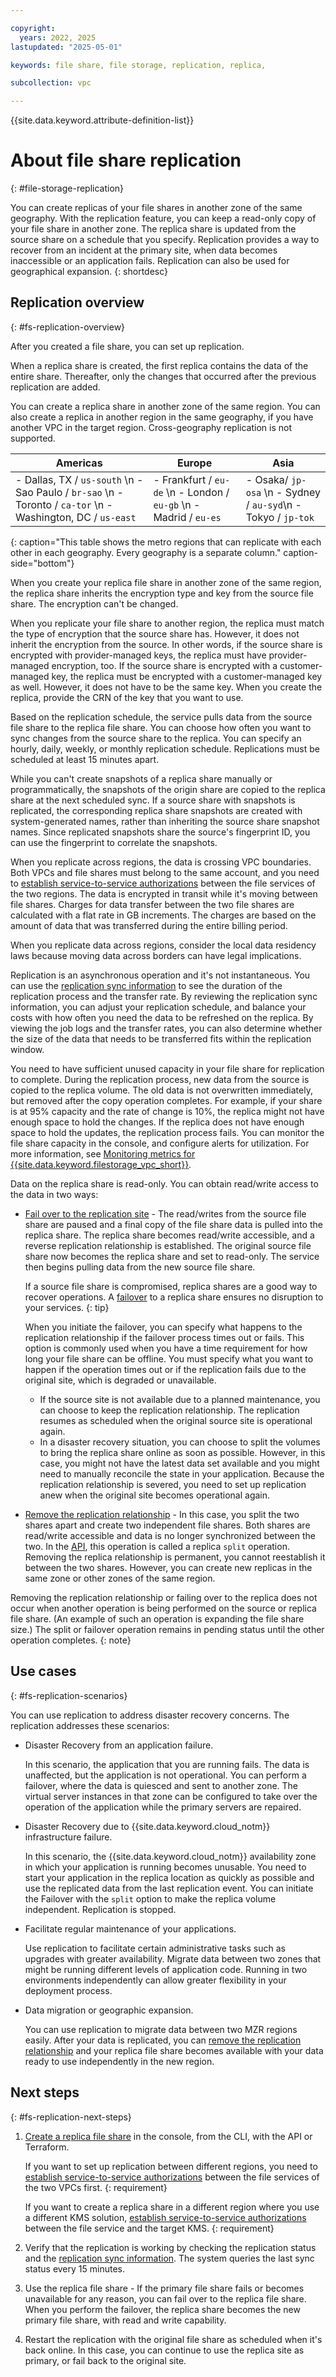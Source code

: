 ```yaml
---

copyright:
  years: 2022, 2025
lastupdated: "2025-05-01"

keywords: file share, file storage, replication, replica, 

subcollection: vpc

---
```


{{site.data.keyword.attribute-definition-list}}

# About file share replication
{: #file-storage-replication}

You can create replicas of your file shares in another zone of the same geography. With the replication feature, you can keep a read-only copy of your file share in another zone. The replica share is updated from the source share on a schedule that you specify. Replication provides a way to recover from an incident at the primary site, when data becomes inaccessible or an application fails. Replication can also be used for geographical expansion.
{: shortdesc}

## Replication overview
{: #fs-replication-overview}

After you created a file share, you can set up replication. 

When a replica share is created, the first replica contains the data of the entire share. Thereafter, only the changes that occurred after the previous replication are added.

You can create a replica share in another zone of the same region. You can also create a replica in another region in the same geography, if you have another VPC in the target region. Cross-geography replication is not supported.

| Americas | Europe  | Asia  |
|----------|---------|-------|
| - Dallas, TX / `us-south` \n - Sao Paulo / `br-sao` \n - Toronto / `ca-tor` \n - Washington, DC / `us-east` |  - Frankfurt / `eu-de` \n - London / `eu-gb` \n - Madrid / `eu-es`| - Osaka/ `jp-osa` \n - Sydney / `au-syd`\n - Tokyo / `jp-tok` |
{: caption="This table shows the metro regions that can replicate with each other in each geography. Every geography is a separate column." caption-side="bottom"}

When you create your replica file share in another zone of the same region, the replica share inherits the encryption type and key from the source file share. The encryption can't be changed.

When you replicate your file share to another region, the replica must match the type of encryption that the source share has. However, it does not inherit the encryption from the source. In other words, if the source share is encrypted with provider-managed keys, the replica must have provider-managed encryption, too. If the source share is encrypted with a customer-managed key, the replica must be encrypted with a customer-managed key as well. However, it does not have to be the same key. When you create the replica, provide the CRN of the key that you want to use.

Based on the replication schedule, the service pulls data from the source file share to the replica file share. You can choose how often you want to sync changes from the source share to the replica. You can specify an hourly, daily, weekly, or monthly replication schedule. Replications must be scheduled at least 15 minutes apart.

While you can't create snapshots of a replica share manually or programmatically, the snapshots of the origin share are copied to the replica share at the next scheduled sync. If a source share with snapshots is replicated, the corresponding replica share snapshots are created with system-generated names, rather than inheriting the source share snapshot names. Since replicated snapshots share the source's fingerprint ID, you can use the fingerprint to correlate the snapshots.

When you replicate across regions, the data is crossing VPC boundaries. Both VPCs and file shares must belong to the same account, and you need to [establish service-to-service authorizations](/docs/vpc?topic=vpc-file-s2s-auth) between the file services of the two regions. The data is encrypted in transit while it's moving between file shares. Charges for data transfer between the two file shares are calculated with a flat rate in GB increments. The charges are based on the amount of data that was transferred during the entire billing period.

When you replicate data across regions, consider the local data residency laws because moving data across borders can have legal implications.

Replication is an asynchronous operation and it's not instantaneous. You can use the [replication sync information](/docs/vpc?topic=vpc-file-storage-manage-replication#fs-repl-syncinfo) to see the duration of the replication process and the transfer rate. By reviewing the replication sync information, you can adjust your replication schedule, and balance your costs with how often you need the data to be refreshed on the replica. By viewing the job logs and the transfer rates, you can also determine whether the size of the data that needs to be transferred fits within the replication window.

You need to have sufficient unused capacity in your file share for replication to complete. During the replication process, new data from the source is copied to the replica volume. The old data is not overwritten immediately, but removed after the copy operation completes. For example, if your share is at 95% capacity and the rate of change is 10%, the replica might not have enough space to hold the changes. If the replica does not have enough space to hold the updates, the replication process fails. You can monitor the file share capacity in the console, and configure alerts for utilization. For more information, see [Monitoring metrics for {{site.data.keyword.filestorage_vpc_short}}](/docs/vpc?topic=vpc-fs-vpc-monitoring-sysdig).

Data on the replica share is read-only. You can obtain read/write access to the data in two ways:

* [Fail over to the replication site](/docs/vpc?topic=vpc-file-storage-failover&interface=ui) - The read/writes from the source file share are paused and a final copy of the file share data is pulled into the replica share. The replica share becomes read/write accessible, and a reverse replication relationship is established. The original source file share now becomes the replica share and set to read-only. The service then begins pulling data from the new source file share.

   If a source file share is compromised, replica shares are a good way to recover operations. A [failover](/docs/vpc?topic=vpc-file-storage-failover) to a replica share ensures no disruption to your services.
   {: tip}

   When you initiate the failover, you can specify what happens to the replication relationship if the failover process times out or fails. This option is commonly used when you have a time requirement for how long your file share can be offline. You must specify what you want to happen if the operation times out or if the replication fails due to the original site, which is degraded or unavailable.

   - If the source site is not available due to a planned maintenance, you can choose to keep the replication relationship. The replication resumes as scheduled when the original source site is operational again.
   - In a disaster recovery situation, you can choose to split the volumes to bring the replica share online as soon as possible. However, in this case, you might not have the latest data set available and you might need to manually reconcile the state in your application. Because the replication relationship is severed, you need to set up replication anew when the original site becomes operational again.

* [Remove the replication relationship](/docs/vpc?topic=vpc-file-storage-manage-replication) - In this case, you split the two shares apart and create two independent file shares. Both shares are read/write accessible and data is no longer synchronized between the two. In the [API](/docs/vpc?topic=vpc-file-storage-failover&interface=ui#fs-failover-concepts), this operation is called a replica `split` operation. Removing the replica relationship is permanent, you cannot reestablish it between the two shares. However, you can create new replicas in the same zone or other zones of the same region.

Removing the replication relationship or failing over to the replica does not occur when another operation is being performed on the source or replica file share. (An example of such an operation is expanding the file share size.) The split or failover operation remains in pending status until the other operation completes.
{: note}

## Use cases
{: #fs-replication-scenarios}

You can use replication to address disaster recovery concerns. The replication addresses these scenarios:

* Disaster Recovery from an application failure.

   In this scenario, the application that you are running fails. The data is unaffected, but the application is not operational. You can perform a failover, where the data is quiesced and sent to another zone. The virtual server instances in that zone can be configured to take over the operation of the application while the primary servers are repaired.

* Disaster Recovery due to {{site.data.keyword.cloud_notm}} infrastructure failure.

   In this scenario, the {{site.data.keyword.cloud_notm}} availability zone in which your application is running becomes unusable. You need to start your application in the replica location as quickly as possible and use the replicated data from the last replication event. You can initiate the Failover with the `split` option to make the replica volume independent. Replication is stopped.

* Facilitate regular maintenance of your applications.

   Use replication to facilitate certain administrative tasks such as upgrades with greater availability. Migrate data between two zones that might be running different levels of application code. Running in two environments independently can allow greater flexibility in your deployment process.

* Data migration or geographic expansion.
 
   You can use replication to migrate data between two MZR regions easily. After your data is replicated, you can [remove the replication relationship](/docs/vpc?topic=vpc-file-storage-manage-replication#fs-remove-replication) and your replica file share becomes available with your data ready to use independently in the new region.

## Next steps
{: #fs-replication-next-steps}

1. [Create a replica file share](/docs/vpc?topic=vpc-file-storage-create-replication) in the console, from the CLI, with the API or Terraform.

   If you want to set up replication between different regions, you need to [establish service-to-service authorizations](/docs/vpc?topic=vpc-file-s2s-auth) between the file services of the two VPCs first. 
   {: requirement}

   If you want to create a replica share in a different region where you use a different KMS solution, [establish service-to-service authorizations](/docs/vpc?topic=vpc-file-s2s-auth) between the file service and the target KMS.
   {: requirement}

2. Verify that the replication is working by checking the replication status and the [replication sync information](/docs/vpc?topic=vpc-file-storage-manage-replication#fs-repl-syncinfo). The system queries the last sync status every 15 minutes.

3. Use the replica file share - If the primary file share fails or becomes unavailable for any reason, you can fail over to the replica file share. When you perform the failover, the replica share becomes the new primary file share, with read and write capability.
   
4. Restart the replication with the original file share as scheduled when it's back online. In this case, you can continue to use the replica site as primary, or fail back to the original site.
